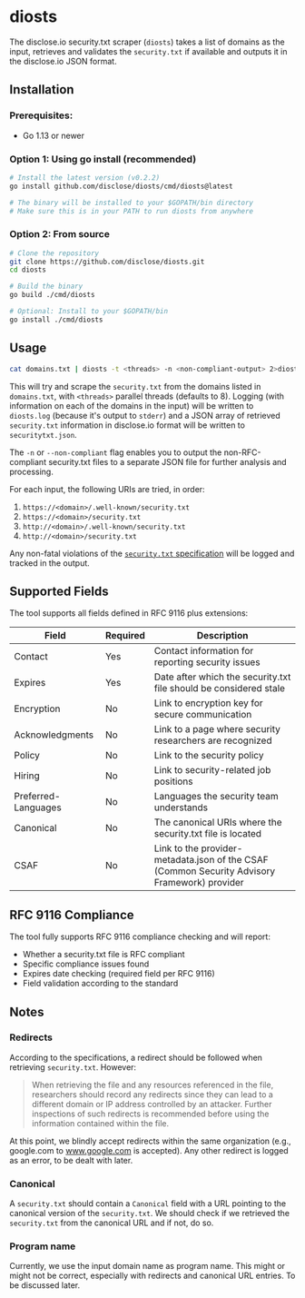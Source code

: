 # diosts

The disclose.io security.txt scraper (`diosts`) takes a list of domains as the input, retrieves and validates the `security.txt` if available and outputs it in the disclose.io JSON format.

## Installation

### Prerequisites: 
- Go 1.13 or newer

### Option 1: Using go install (recommended)
```bash
# Install the latest version (v0.2.2)
go install github.com/disclose/diosts/cmd/diosts@latest

# The binary will be installed to your $GOPATH/bin directory
# Make sure this is in your PATH to run diosts from anywhere
```

### Option 2: From source
```bash
# Clone the repository
git clone https://github.com/disclose/diosts.git
cd diosts

# Build the binary
go build ./cmd/diosts

# Optional: Install to your $GOPATH/bin
go install ./cmd/diosts
```

## Usage
```bash
cat domains.txt | diosts -t <threads> -n <non-compliant-output> 2>diosts.log >securitytxt.json
```

This will try and scrape the `security.txt` from the domains listed in `domains.txt`, with `<threads>` parallel threads (defaults to 8). Logging (with information on each of the domains in the input) will be written to `diosts.log` (because it's output to `stderr`) and a JSON array of retrieved `security.txt` information in disclose.io format will be written to `securitytxt.json`.

The `-n` or `--non-compliant` flag enables you to output the non-RFC-compliant security.txt files to a separate JSON file for further analysis and processing.

For each input, the following URIs are tried, in order:
1. `https://<domain>/.well-known/security.txt`
2. `https://<domain>/security.txt`
3. `http://<domain>/.well-known/security.txt`
4. `http://<domain>/security.txt`

Any non-fatal violations of the [`security.txt` specification](https://www.rfc-editor.org/rfc/rfc9116) will be logged and tracked in the output.

## Supported Fields

The tool supports all fields defined in RFC 9116 plus extensions:

| Field | Required | Description |
|-------|----------|-------------|
| Contact | Yes | Contact information for reporting security issues |
| Expires | Yes | Date after which the security.txt file should be considered stale |
| Encryption | No | Link to encryption key for secure communication |
| Acknowledgments | No | Link to a page where security researchers are recognized |
| Policy | No | Link to the security policy |
| Hiring | No | Link to security-related job positions |
| Preferred-Languages | No | Languages the security team understands |
| Canonical | No | The canonical URIs where the security.txt file is located |
| CSAF | No | Link to the provider-metadata.json of the CSAF (Common Security Advisory Framework) provider |

## RFC 9116 Compliance

The tool fully supports RFC 9116 compliance checking and will report:
- Whether a security.txt file is RFC compliant 
- Specific compliance issues found
- Expires date checking (required field per RFC 9116)
- Field validation according to the standard

## Notes

### Redirects

According to the specifications, a redirect should be followed when retrieving `security.txt`. However:

> When retrieving the file and any resources referenced in the file,
> researchers should record any redirects since they can lead to a
> different domain or IP address controlled by an attacker.  Further
> inspections of such redirects is recommended before using the
> information contained within the file.

At this point, we blindly accept redirects within the same organization (e.g., google.com to www.google.com is accepted). Any other redirect is logged as an error, to be dealt with later.

### Canonical

A `security.txt` should contain a `Canonical` field with a URL pointing to the canonical version of the `security.txt`. We should check if we retrieved the `security.txt` from the canonical URL and if not, do so.

### Program name

Currently, we use the input domain name as program name. This might or might not be correct, especially with redirects and canonical URL entries. To be discussed later.

